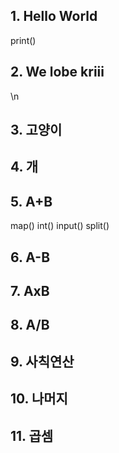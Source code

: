 ## 1. Hello World
print()


## 2. We lobe kriii
\n


## 3. 고양이



## 4. 개



## 5. A+B
map()
int()
input()
split()

## 6. A-B



## 7. AxB



## 8. A/B



## 9. 사칙연산



## 10. 나머지



## 11. 곱셈



